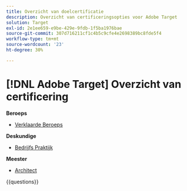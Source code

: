 ```yaml
---
title: Overzicht van doelcertificatie
description: Overzicht van certificeringsopties voor Adobe Target
solution: Target
exl-id: 2e1ee659-e9be-429e-9fdb-1f5ba1976bae
source-git-commit: 307d716211cf1c4b5c9cfe4e2698389bc8fde5f4
workflow-type: tm+mt
source-wordcount: '23'
ht-degree: 30%

---
```


# [!DNL Adobe Target] Overzicht van certificering

**Beroeps**

* [ Verklaarde Beroeps ](https://certification.adobe.com/certification/target-business-practitioner-professional) <!--AD0-E408-->

**Deskundige**

* [ Bedrijfs Praktijk ](https://certification.adobe.com/certification/target-business-practitioner-expert) <!--AD0-E406-->

**Meester**

* [ Architect ](https://certification.adobe.com/certification/target-architect-master) <!--AD0-E409-->

{{questions}}

